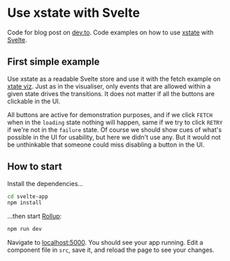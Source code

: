 # Use xstate with Svelte

Code for blog post on [dev.to](https://dev.to). Code examples on how to use [xstate](https://xstate.js.org/)
with [Svelte](https://svelte.dev/).

## First simple example
Use xstate as a readable Svelte store and use it with the fetch example on [xtate viz](https://xstate.js.org/viz).
Just as in the visualiser, only events that are allowed within a given state drives the transitions. It does not matter
if all the buttons are clickable in the UI.

All buttons are active for demonstration purposes, and if we click `FETCH` when in the `loading` state
nothing will happen, same if we try to click `RETRY` if we're not in the `failure` state. Of course we should show cues 
of what's possible in the UI for usability, but here we didn't use any. But it would not be unthinkable that someone 
could miss disabling a button in the UI. 

## How to start

Install the dependencies...

```bash
cd svelte-app
npm install
```

...then start [Rollup](https://rollupjs.org):

```bash
npm run dev
```

Navigate to [localhost:5000](http://localhost:5000). You should see your app running. Edit a component file in `src`, save it, and reload the page to see your changes.

